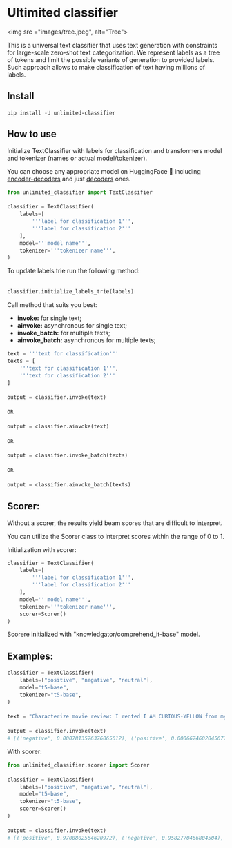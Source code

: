 # Ultimited classifier

<img src ="images/tree.jpeg", alt="Tree">

This is a universal text classifier that uses text generation with constraints for large-scale zero-shot text categorization. We represent labels as a tree of tokens and limit the possible variants of generation to provided labels. Such approach allows to make classification of text having millions of labels. 

## Install

``` console
pip install -U unlimited-classifier
```

## How to use

Initialize TextClassifier with labels for classification and transformers model and tokenizer (names or actual model/tokenizer).

You can choose any appropriate model on HuggingFace 🤗 including [encoder-decoders](https://huggingface.co/models?pipeline_tag=text2text-generation&sort=trending) and just [decoders](https://huggingface.co/models?pipeline_tag=text-generation&sort=trending) ones. 


``` python
from unlimited_classifier import TextClassifier

classifier = TextClassifier(
    labels=[
        '''label for classification 1''',
        '''label for classification 2'''    
    ],
    model='''model name''',
    tokenizer='''tokenizer name''',
)
```

To update labels trie run the following method:
```python

classifier.initialize_labels_trie(labels)

```

Call method that suits you best:

- **invoke:** for single text;
- **ainvoke:** asynchronous for single text;
- **invoke_batch:** for multiple texts;
- **ainvoke_batch:** asynchronous for multiple texts;

``` python
text = '''text for classification'''
texts = [
    '''text for classification 1''',
    '''text for classification 2'''
]

output = classifier.invoke(text)

OR

output = classifier.ainvoke(text)

OR

output = classifier.invoke_batch(texts)

OR

output = classifier.ainvoke_batch(texts)
```

## Scorer:

Without a scorer, the results yield beam scores that are difficult to interpret.

You can utilize the Scorer class to interpret scores within the range of 0 to 1.

Initialization with scorer:

``` python
classifier = TextClassifier(
    labels=[
        '''label for classification 1''',
        '''label for classification 2'''    
    ],
    model='''model name''',
    tokenizer='''tokenizer name''',
    scorer=Scorer()
)
```

Scorere initialized with "knowledgator/comprehend_it-base" model.

## Examples:

``` python
classifier = TextClassifier(
    labels=["positive", "negative", "neutral"],
    model="t5-base",
    tokenizer="t5-base",
)

text = "Characterize movie review: I rented I AM CURIOUS-YELLOW from my video store because of all the controversy that surrounded it when it was first released in 1967. I also heard that at first it was seized by U.S. customs if it ever tried to enter this country, therefore being a fan of films considered controversial I really had to see this for myself.<br /><br />The plot is centered around a young Swedish drama student named Lena who wants to learn everything she can about life. In particular she wants to focus her attentions to making some sort of documentary on what the average Swede thought about certain political issues such as the Vietnam War and race issues in the United States. In between asking politicians and ordinary denizens of Stockholm about their opinions on politics, she has sex with her drama teacher, classmates, and married men. What kills me about I AM CURIOUS-YELLOW is that 40 years ago, this was considered pornographic. Really, the sex and nudity scenes are few and far between, even then it\"s not shot like some cheaply made porno. While my countrymen mind find it shocking, in reality sex and nudity are a major staple in Swedish cinema. Even Ingmar Bergman, arguably their answer to good old boy John Ford, had sex scenes in his films. I do commend the filmmakers for the fact that any sex shown in the film is shown for artistic purposes rather than just to shock people and make money to be shown in pornographic theaters in America. I AM CURIOUS-YELLOW is a good film for anyone wanting to study the meat and potatoes (no pun intended) of Swedish cinema. But really, this film doesn\"t have much of a plot."

output = classifier.invoke(text)
# [('negative', 0.0007813576376065612), ('positive', 0.0006674602045677602), ('neutral', 0.00023184997553471476)]
```

With scorer:

``` python
from unlimited_classifier.scorer import Scorer

classifier = TextClassifier(
    labels=["positive", "negative", "neutral"],
    model="t5-base",
    tokenizer="t5-base",
    scorer=Scorer()
)

output = classifier.invoke(text)
# [('positive', 0.9700802564620972), ('negative', 0.9582770466804504), ('neutral', 0.6801289319992065)]
```